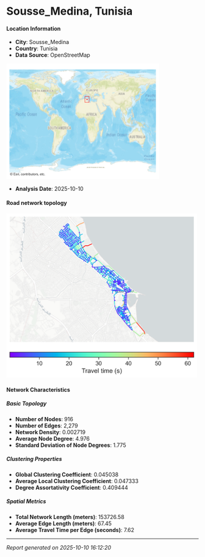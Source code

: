 # Sousse_Medina, Tunisia

#### Location Information

- **City**: Sousse_Medina
- **Country**: Tunisia
- **Data Source**: OpenStreetMap
<img src="Sousse_Medina_location.png" alt="Sousse_Medina Location Map" width="400" />

- **Analysis Date**: 2025-10-10

#### Road network topology

<img src="Sousse_Medina_network_map.png" alt="Sousse_Medina Road Network Map" width="500"/>

#### Network Characteristics

##### Basic Topology

- **Number of Nodes**: 916
- **Number of Edges**: 2,279
- **Network Density**: 0.002719
- **Average Node Degree**: 4.976
- **Standard Deviation of Node Degrees**: 1.775

##### Clustering Properties

- **Global Clustering Coefficient**: 0.045038
- **Average Local Clustering Coefficient**: 0.047333
- **Degree Assortativity Coefficient**: 0.409444

##### Spatial Metrics

- **Total Network Length (meters)**: 153726.58
- **Average Edge Length (meters)**: 67.45
- **Average Travel Time per Edge (seconds)**: 7.62

---
*Report generated on 2025-10-10 16:12:20*

